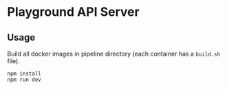 # Playground API Server

## Usage

Build all docker images in pipeline directory (each container has a `build.sh` file).

```
npm install
npm run dev
```
